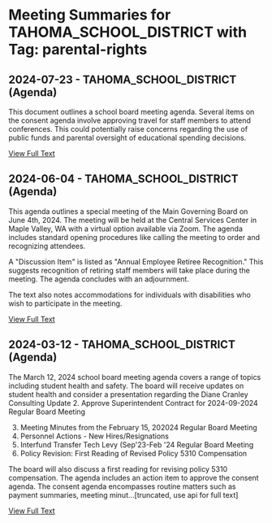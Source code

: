 # Meeting Summaries for TAHOMA_SCHOOL_DISTRICT with Tag: parental-rights

## 2024-07-23 - TAHOMA_SCHOOL_DISTRICT (Agenda)

This document outlines a school board meeting agenda. Several items on the consent agenda involve approving travel for staff members to attend conferences.  This could potentially raise concerns regarding the use of public funds and parental oversight of educational spending decisions.

[View Full Text](https://raw.githubusercontent.com/civiclensllc/WashingtonStateSchoolBoardExplorer/refs/heads/main/data/countries/usa/states/wa/counties/king/school_boards/tahoma_school_district/2024/2024-07-23-agenda.txt)

## 2024-06-04 - TAHOMA_SCHOOL_DISTRICT (Agenda)

This agenda outlines a special meeting of the Main Governing Board on June 4th, 2024.  The meeting will be held at the Central Services Center in Maple Valley, WA with a virtual option available via Zoom. The agenda includes standard opening procedures like calling the meeting to order and recognizing attendees.  

A "Discussion Item" is listed as "Annual Employee Retiree Recognition." This suggests recognition of retiring staff members will take place during the meeting. The agenda concludes with an adjournment. 

The text also notes accommodations for individuals with disabilities who wish to participate in the meeting.

[View Full Text](https://raw.githubusercontent.com/civiclensllc/WashingtonStateSchoolBoardExplorer/refs/heads/main/data/countries/usa/states/wa/counties/king/school_boards/tahoma_school_district/2024/2024-06-04-agenda.txt)

## 2024-03-12 - TAHOMA_SCHOOL_DISTRICT (Agenda)

The March 12, 2024 school board meeting agenda covers a range of topics including student health and safety. The board will receive updates on student health and consider a presentation regarding the Diane Cranley Consulting Update
2. Approve Superintendent Contract for 2024-09-2024 Regular Board Meeting

3. Meeting Minutes from the February 15, 202024 Regular Board Meeting
4. Personnel Actions - New Hires/Resignations
5. Interfund Transfer Tech Levy (Sep'23-Feb '24 Regular Board Meeting
6. Policy Revision: First Reading of Revised Policy 5310 Compensation

The board will also discuss a first reading for revising policy 5310 compensation. The agenda includes an action item to approve the consent agenda. The consent agenda encompasses routine matters such as payment summaries, meeting minut...[truncated, use api for full text]

[View Full Text](https://raw.githubusercontent.com/civiclensllc/WashingtonStateSchoolBoardExplorer/refs/heads/main/data/countries/usa/states/wa/counties/king/school_boards/tahoma_school_district/2024/2024-03-12-agenda.txt)

